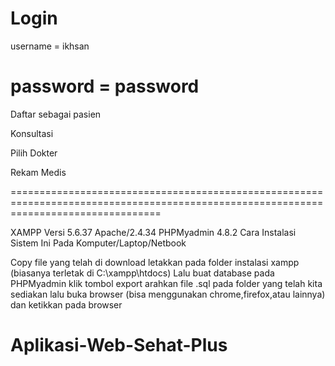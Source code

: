 Login
======================
username = ikhsan

password = password
======================

Daftar sebagai pasien

Konsultasi

Pilih Dokter

Rekam Medis

======================================================================================================================================

XAMPP Versi 5.6.37 Apache/2.4.34 PHPMyadmin 4.8.2 Cara Instalasi Sistem Ini Pada Komputer/Laptop/Netbook

Copy file yang telah di download letakkan pada folder instalasi xampp (biasanya terletak di C:\xampp\htdocs) 
Lalu buat database pada PHPMyadmin klik tombol export arahkan file .sql pada folder yang telah kita sediakan
lalu buka browser (bisa menggunakan chrome,firefox,atau lainnya) dan ketikkan pada browser
# Aplikasi-Web-Sehat-Plus

